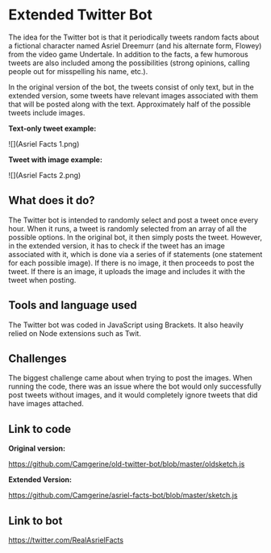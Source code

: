 # Extended Twitter Bot

The idea for the Twitter bot is that it periodically tweets random facts about a fictional character named Asriel Dreemurr (and his alternate form, Flowey) from the video game Undertale. In addition to the facts, a few humorous tweets are also included among the possibilities (strong opinions, calling people out for misspelling his name, etc.).

In the original version of the bot, the tweets consist of only text, but in the extended version, some tweets have relevant images associated with them that will be posted along with the text. Approximately half of the possible tweets include images.

**Text-only tweet example:**

![](Asriel Facts 1.png)

**Tweet with image example:**

![](Asriel Facts 2.png)

## What does it do?

The Twitter bot is intended to randomly select and post a tweet once every hour. When it runs, a tweet is randomly selected from an array of all the possible options. In the original bot, it then simply posts the tweet. However, in the extended version, it has to check if the tweet has an image associated with it, which is done via a series of if statements (one statement for each possible image). If there is no image, it then proceeds to post the tweet. If there is an image, it uploads the image and includes it with the tweet when posting.

## Tools and language used

The Twitter bot was coded in JavaScript using Brackets. It also heavily relied on Node extensions such as Twit.

## Challenges

The biggest challenge came about when trying to post the images. When running the code, there was an issue where the bot would only successfully post tweets without images, and it would completely ignore tweets that did have images attached.

## Link to code

**Original version:**

https://github.com/Camgerine/old-twitter-bot/blob/master/oldsketch.js

**Extended Version:**

https://github.com/Camgerine/asriel-facts-bot/blob/master/sketch.js

## Link to bot

https://twitter.com/RealAsrielFacts